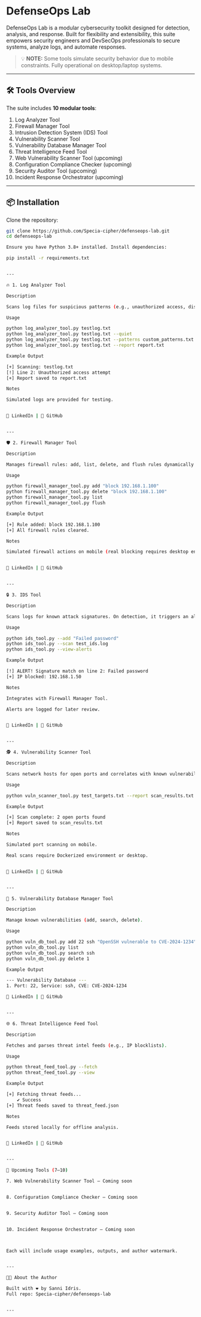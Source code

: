 # DefenseOps Lab

DefenseOps Lab is a modular cybersecurity toolkit designed for detection, analysis, and response. Built for flexibility and extensibility, this suite empowers security engineers and DevSecOps professionals to secure systems, analyze logs, and automate responses.  

> 💡 **NOTE:** Some tools simulate security behavior due to mobile constraints. Fully operational on desktop/laptop systems.  

---

## 🛠️ Tools Overview

The suite includes **10 modular tools**:  
1. Log Analyzer Tool  
2. Firewall Manager Tool  
3. Intrusion Detection System (IDS) Tool  
4. Vulnerability Scanner Tool  
5. Vulnerability Database Manager Tool  
6. Threat Intelligence Feed Tool  
7. Web Vulnerability Scanner Tool (upcoming)  
8. Configuration Compliance Checker (upcoming)  
9. Security Auditor Tool (upcoming)  
10. Incident Response Orchestrator (upcoming)  

---

## 📦 Installation

Clone the repository:  
```bash
git clone https://github.com/Specia-cipher/defenseops-lab.git
cd defenseops-lab

Ensure you have Python 3.8+ installed. Install dependencies:

pip install -r requirements.txt


---

🔥 1. Log Analyzer Tool

Description

Scans log files for suspicious patterns (e.g., unauthorized access, disk errors) and provides summaries.

Usage

python log_analyzer_tool.py testlog.txt
python log_analyzer_tool.py testlog.txt --quiet
python log_analyzer_tool.py testlog.txt --patterns custom_patterns.txt
python log_analyzer_tool.py testlog.txt --report report.txt

Example Output

[+] Scanning: testlog.txt
[!] Line 2: Unauthorized access attempt
[+] Report saved to report.txt

Notes

Simulated logs are provided for testing.


🔗 LinkedIn | 🔗 GitHub


---

🛡️ 2. Firewall Manager Tool

Description

Manages firewall rules: add, list, delete, and flush rules dynamically.

Usage

python firewall_manager_tool.py add "block 192.168.1.100"
python firewall_manager_tool.py delete "block 192.168.1.100"
python firewall_manager_tool.py list
python firewall_manager_tool.py flush

Example Output

[+] Rule added: block 192.168.1.100
[+] All firewall rules cleared.

Notes

Simulated firewall actions on mobile (real blocking requires desktop environment).


🔗 LinkedIn | 🔗 GitHub


---

🔒 3. IDS Tool

Description

Scans logs for known attack signatures. On detection, it triggers an alert and blocks malicious IPs via the firewall.

Usage

python ids_tool.py --add "Failed password"
python ids_tool.py --scan test_ids.log
python ids_tool.py --view-alerts

Example Output

[!] ALERT! Signature match on line 2: Failed password
[+] IP blocked: 192.168.1.50

Notes

Integrates with Firewall Manager Tool.

Alerts are logged for later review.


🔗 LinkedIn | 🔗 GitHub


---

🕵️ 4. Vulnerability Scanner Tool

Description

Scans network hosts for open ports and correlates with known vulnerabilities from the database.

Usage

python vuln_scanner_tool.py test_targets.txt --report scan_results.txt

Example Output

[+] Scan complete: 2 open ports found
[+] Report saved to scan_results.txt

Notes

Simulated port scanning on mobile.

Real scans require Dockerized environment or desktop.


🔗 LinkedIn | 🔗 GitHub


---

📂 5. Vulnerability Database Manager Tool

Description

Manage known vulnerabilities (add, search, delete).

Usage

python vuln_db_tool.py add 22 ssh "OpenSSH vulnerable to CVE-2024-1234"
python vuln_db_tool.py list
python vuln_db_tool.py search ssh
python vuln_db_tool.py delete 1

Example Output

--- Vulnerability Database ---
1. Port: 22, Service: ssh, CVE: CVE-2024-1234

🔗 LinkedIn | 🔗 GitHub


---

🌐 6. Threat Intelligence Feed Tool

Description

Fetches and parses threat intel feeds (e.g., IP blocklists).

Usage

python threat_feed_tool.py --fetch
python threat_feed_tool.py --view

Example Output

[+] Fetching threat feeds...
    ✔ Success
[+] Threat feeds saved to threat_feed.json

Notes

Feeds stored locally for offline analysis.


🔗 LinkedIn | 🔗 GitHub


---

🚀 Upcoming Tools (7–10)

7. Web Vulnerability Scanner Tool – Coming soon


8. Configuration Compliance Checker – Coming soon


9. Security Auditor Tool – Coming soon


10. Incident Response Orchestrator – Coming soon



Each will include usage examples, outputs, and author watermark.


---

👨‍💻 About the Author

Built with ❤️ by Sanni Idris.
Full repo: Specia-cipher/defenseops-lab


---
